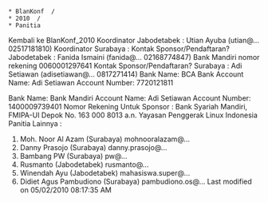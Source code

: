     * BlanKonf  /
    * 2010  /
    * Panitia

Kembali ke ​BlanKonf_2010
Koordinator Jabodetabek : Utian Ayuba (utian@… 02517181810)
Koordinator Surabaya :
Kontak Sponsor/Pendaftaran? Jabodetabek :
Fanida Ismaini (fanida@… 02168774847)
Bank Mandiri nomor rekening 0060001297641
Kontak Sponsor/Pendaftaran? Surabaya :
Adi Setiawan (adisetiawan@… 0817271414)
Bank Name: BCA Bank
Account Name: Adi Setiawan
Account Number: 7720121811

Bank Name: Bank Mandiri
Account Name: Adi Setiawan
Account Number: 1400009739401
Nomor Rekening Untuk Sponsor :
Bank Syariah Mandiri, FMIPA-UI Depok
No. 163 000 8013
a.n. Yayasan Penggerak Linux Indonesia
Panitia Lainnya :
   1. Moh. Noor Al Azam (Surabaya) mohnooralazam@…
   2. Danny Prasojo (Surabaya) danny.prasojo@…
   3. Bambang PW (Surabaya) pw@…
   4. Rusmanto (Jabodetabek) rusmanto@…
   5. Winendah Ayu (Jabodetabek) mahasiswa.super@…
   6. Didiet Agus Pambudiono (Surabaya) pambudiono.os@…
Last modified on 05/02/2010 08:17:35 AM
#### 
    





